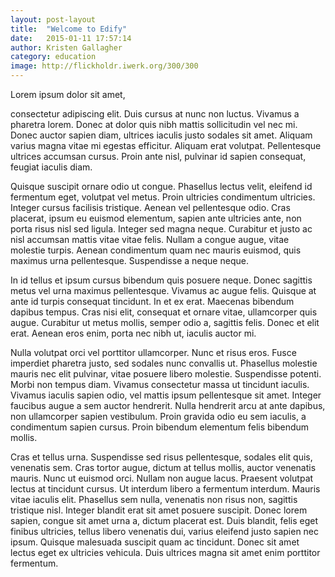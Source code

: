 ```yaml
---
layout: post-layout
title:  "Welcome to Edify"
date:   2015-01-11 17:57:14
author: Kristen Gallagher
category: education
image: http://flickholdr.iwerk.org/300/300
---
```



Lorem ipsum dolor sit amet,

consectetur adipiscing elit. Duis cursus at nunc non luctus. Vivamus a pharetra lorem. Donec at dolor quis nibh mattis sollicitudin vel nec mi. Donec auctor sapien diam, ultrices iaculis justo sodales sit amet. Aliquam varius magna vitae mi egestas efficitur. Aliquam erat volutpat. Pellentesque ultrices accumsan cursus. Proin ante nisl, pulvinar id sapien consequat, feugiat iaculis diam.

Quisque suscipit ornare odio ut congue. Phasellus lectus velit, eleifend id fermentum eget, volutpat vel metus. Proin ultricies condimentum ultricies. Integer cursus facilisis tristique. Aenean vel pellentesque odio. Cras placerat, ipsum eu euismod elementum, sapien ante ultricies ante, non porta risus nisl sed ligula. Integer sed magna neque. Curabitur et justo ac nisl accumsan mattis vitae vitae felis. Nullam a congue augue, vitae molestie turpis. Aenean condimentum quam nec mauris euismod, quis maximus urna pellentesque. Suspendisse a neque neque.

In id tellus et ipsum cursus bibendum quis posuere neque. Donec sagittis metus vel urna maximus pellentesque. Vivamus ac augue felis. Quisque at ante id turpis consequat tincidunt. In et ex erat. Maecenas bibendum dapibus tempus. Cras nisi elit, consequat et ornare vitae, ullamcorper quis augue. Curabitur ut metus mollis, semper odio a, sagittis felis. Donec et elit erat. Aenean eros enim, porta nec nibh ut, iaculis auctor mi.

Nulla volutpat orci vel porttitor ullamcorper. Nunc et risus eros. Fusce imperdiet pharetra justo, sed sodales nunc convallis ut. Phasellus molestie mauris nec elit pulvinar, vitae posuere libero molestie. Suspendisse potenti. Morbi non tempus diam. Vivamus consectetur massa ut tincidunt iaculis. Vivamus iaculis sapien odio, vel mattis ipsum pellentesque sit amet. Integer faucibus augue a sem auctor hendrerit. Nulla hendrerit arcu at ante dapibus, non ullamcorper sapien vestibulum. Proin gravida odio eu sem iaculis, a condimentum sapien cursus. Proin bibendum elementum felis bibendum mollis.

Cras et tellus urna. Suspendisse sed risus pellentesque, sodales elit quis, venenatis sem. Cras tortor augue, dictum at tellus mollis, auctor venenatis mauris. Nunc ut euismod orci. Nullam non augue lacus. Praesent volutpat lectus at tincidunt cursus. Ut interdum libero a fermentum interdum. Mauris vitae iaculis elit. Phasellus sem nulla, venenatis non risus non, sagittis tristique nisl. Integer blandit erat sit amet posuere suscipit. Donec lorem sapien, congue sit amet urna a, dictum placerat est. Duis blandit, felis eget finibus ultricies, tellus libero venenatis dui, varius eleifend justo sapien nec ipsum. Quisque malesuada suscipit quam ac tincidunt. Donec sit amet lectus eget ex ultricies vehicula. Duis ultrices magna sit amet enim porttitor fermentum.
